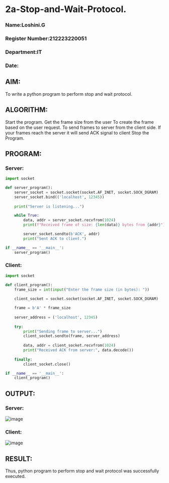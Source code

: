 # 2a-Stop-and-Wait-Protocol.

### Name:Loshini.G
### Register Number:212223220051
### Department:IT
### Date:

## AIM:
To write a python program to perform stop and wait protocol.

## ALGORITHM:
Start the program.
Get the frame size from the user
To create the frame based on the user request.
To send frames to server from the client side.
If your frames reach the server it will send ACK signal to client
Stop the Program.

## PROGRAM:

### Server:
```py
import socket

def server_program():
    server_socket = socket.socket(socket.AF_INET, socket.SOCK_DGRAM) 
    server_socket.bind(('localhost', 12345)) 
    
    print("Server is listening...")

    while True:
        data, addr = server_socket.recvfrom(1024) 
        print(f"Received frame of size: {len(data)} bytes from {addr}")

        server_socket.sendto(b'ACK', addr)
        print("Sent ACK to client.")

if __name__ == '__main__':
    server_program()
```

### Client:
```py
import socket

def client_program():
    frame_size = int(input("Enter the frame size (in bytes): "))
    
    client_socket = socket.socket(socket.AF_INET, socket.SOCK_DGRAM)

    frame = b'A' * frame_size 
    
    server_address = ('localhost', 12345)
    
    try:
        print("Sending frame to server...")
        client_socket.sendto(frame, server_address)
        
        data, addr = client_socket.recvfrom(1024)  
        print("Received ACK from server:", data.decode())
    
    finally:
        client_socket.close()

if __name__ == '__main__':
    client_program()
```

## OUTPUT:

### Server:
![image](https://github.com/user-attachments/assets/5ae0909a-26cd-4f51-a9a0-b8df826f590e)

### Client:
![image](https://github.com/user-attachments/assets/fe57c3f4-5bc1-41c5-9076-a091874f2d1d)

## RESULT:
Thus, python program to perform stop and wait protocol was successfully executed.
